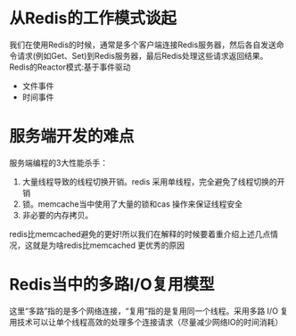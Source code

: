 # 从Redis的工作模式谈起

我们在使用Redis的时候，通常是多个客户端连接Redis服务器，然后各自发送命令请求(例如Get、Set)到Redis服务器，最后Redis处理这些请求返回结果。
Redis的Reactor模式:基于事件驱动
- 文件事件
- 时间事件


# 服务端开发的难点

服务端编程的3大性能杀手：
1. 大量线程导致的线程切换开销。redis 采用单线程，完全避免了线程切换的开销
2. 锁。memcache当中使用了大量的锁和cas 操作来保证线程安全
3. 非必要的内存拷贝。

redis比memcached避免的更好!所以我们在解释的时候要着重介绍上述几点情况，这就是为啥redis比memcached 更优秀的原因

# Redis当中的多路I/O复用模型

这里“多路”指的是多个网络连接，“复用”指的是复用同一个线程。采用多路 I/O 复用技术可以让单个线程高效的处理多个连接请求（尽量减少网络IO的时间消耗）



